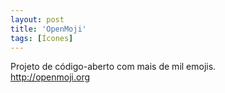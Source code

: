 ```yaml
---
layout: post
title: 'OpenMoji'
tags: [Ícones]
---
```


Projeto de código-aberto com mais de mil emojis.<br>
<http://openmoji.org>
